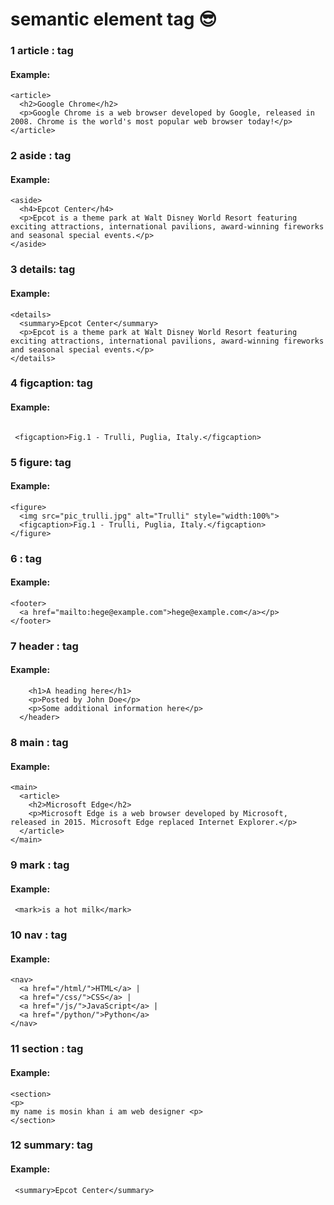 # semantic element tag 😎 

### 1 article : tag
#### Example:

```
<article>
  <h2>Google Chrome</h2>
  <p>Google Chrome is a web browser developed by Google, released in 2008. Chrome is the world's most popular web browser today!</p>
</article>

```
### 2 aside : tag
#### Example:

```
<aside>
  <h4>Epcot Center</h4>
  <p>Epcot is a theme park at Walt Disney World Resort featuring exciting attractions, international pavilions, award-winning fireworks and seasonal special events.</p>
</aside>

```
### 3 details: tag
#### Example:

```
<details>
  <summary>Epcot Center</summary>
  <p>Epcot is a theme park at Walt Disney World Resort featuring exciting attractions, international pavilions, award-winning fireworks and seasonal special events.</p>
</details>

```
### 4 figcaption: tag
#### Example:

```

 <figcaption>Fig.1 - Trulli, Puglia, Italy.</figcaption>

```
### 5 figure: tag
#### Example:

```
<figure>
  <img src="pic_trulli.jpg" alt="Trulli" style="width:100%">
  <figcaption>Fig.1 - Trulli, Puglia, Italy.</figcaption>
</figure>
```
### 6 : tag
#### Example:

```
<footer>
  <a href="mailto:hege@example.com">hege@example.com</a></p>
</footer>

```
### 7 header : tag
#### Example:

```<header>
    <h1>A heading here</h1>
    <p>Posted by John Doe</p>
    <p>Some additional information here</p>
  </header>

```
### 8 main : tag
#### Example:

```
<main>
  <article>
    <h2>Microsoft Edge</h2>
    <p>Microsoft Edge is a web browser developed by Microsoft, released in 2015. Microsoft Edge replaced Internet Explorer.</p>
  </article>
</main>

```
### 9 mark : tag
#### Example:

```
 <mark>is a hot milk</mark>

```
### 10 nav : tag
#### Example:

```
<nav>
  <a href="/html/">HTML</a> |
  <a href="/css/">CSS</a> |
  <a href="/js/">JavaScript</a> |
  <a href="/python/">Python</a>
</nav>

```
### 11 section : tag
#### Example:

```
<section>
<p>
my name is mosin khan i am web designer <p>
</section>

```
### 12 summary: tag
#### Example:

```
 <summary>Epcot Center</summary>

```


